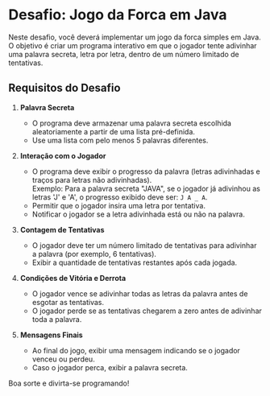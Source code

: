 # Desafio: Jogo da Forca em Java

Neste desafio, você deverá implementar um jogo da forca simples em Java. O objetivo é criar um programa interativo em que o jogador tente adivinhar uma palavra secreta, letra por letra, dentro de um número limitado de tentativas.

## Requisitos do Desafio

1. **Palavra Secreta**
    - O programa deve armazenar uma palavra secreta escolhida aleatoriamente a partir de uma lista pré-definida.
    - Use uma lista com pelo menos 5 palavras diferentes.

2. **Interação com o Jogador**
    - O programa deve exibir o progresso da palavra (letras adivinhadas e traços para letras não adivinhadas).  
      Exemplo: Para a palavra secreta "JAVA", se o jogador já adivinhou as letras 'J' e 'A', o progresso exibido deve ser: `J A _ A`.
    - Permitir que o jogador insira uma letra por tentativa.
    - Notificar o jogador se a letra adivinhada está ou não na palavra.

3. **Contagem de Tentativas**
    - O jogador deve ter um número limitado de tentativas para adivinhar a palavra (por exemplo, 6 tentativas).
    - Exibir a quantidade de tentativas restantes após cada jogada.

4. **Condições de Vitória e Derrota**
    - O jogador vence se adivinhar todas as letras da palavra antes de esgotar as tentativas.
    - O jogador perde se as tentativas chegarem a zero antes de adivinhar toda a palavra.

5. **Mensagens Finais**
    - Ao final do jogo, exibir uma mensagem indicando se o jogador venceu ou perdeu.
    - Caso o jogador perca, exibir a palavra secreta.

Boa sorte e divirta-se programando!